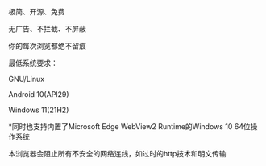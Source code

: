 极简、开源、免费



无广告、不拦截、不屏蔽



你的每次浏览都绝不留痕



最低系统要求：



GNU/Linux



Android 10(API29)



Windows 11(21H2)



\*同时也支持内置了Microsoft Edge WebView2 Runtime的Windows 10 64位操作系统



本浏览器会阻止所有不安全的网络连线，如过时的http技术和明文传输

